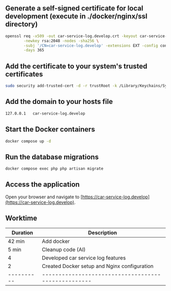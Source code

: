 ## Generate a self-signed certificate for local development (execute in ./docker/nginx/ssl directory)

```bash
openssl req -x509 -out car-service-log.develop.crt -keyout car-service-log.develop.key \
        -newkey rsa:2048 -nodes -sha256 \
        -subj '/CN=car-service-log.develop' -extensions EXT -config config.conf \
	    -days 365
```

## Add the certificate to your system's trusted certificates

```bash
sudo security add-trusted-cert -d -r trustRoot -k /Library/Keychains/System.keychain car-service-log.develop.crt
```

## Add the domain to your hosts file

```bash
127.0.0.1   car-service-log.develop 
```

## Start the Docker containers

```bash
docker compose up -d
```

## Run the database migrations

```bash
docker compose exec php php artisan migrate
```

## Access the application

Open your browser and navigate to [https://car-service-log.develop](https://car-service-log.develop).

## Worktime

| Duration   | Description                                         |
|------------|-----------------------------------------------------|
| 42 min     | Add docker                                          |
| 5 min      | Cleanup code (AI)                                   |
| 4          | Developed car service log features                  |
| 2          | Created Docker setup and Nginx configuration        |
| ---------- | --------------------------------------------------- |